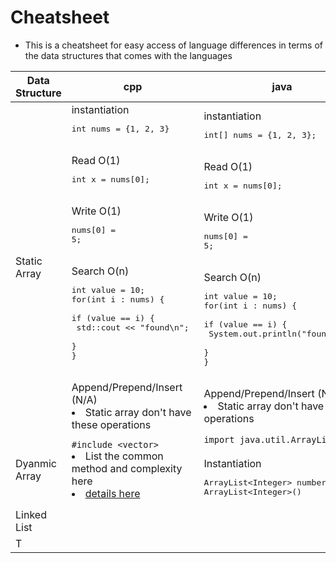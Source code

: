 # Cheatsheet
- This is a cheatsheet for easy access of language differences in terms of the data structures that comes with the languages

| Data Structure | cpp | java | python | javascript |
| -------------- | --- | ---- | ------ | ---------- |
| Static Array | instantiation<br><pre>int nums = {1, 2, 3}</pre><br>Read O(1)</br><pre>int x = nums[0];</pre><br>Write O(1)<pre>nums[0] = 5;</pre><br>Search O(n)<pre>int value = 10; <br>for(int i : nums) {<br> if (value == i) {<br> std::cout << "found\n"; <br> }<br>}</pre><br>Append/Prepend/Insert (N/A)<li>Static array don't have these operations</li> | instantiation<br><pre>int[] nums = {1, 2, 3};</pre><br>Read O(1)</br><pre>int x = nums[0];</pre><br>Write O(1)<pre>nums[0] = 5;</pre><br>Search O(n)<pre>int value = 10; <br>for(int i : nums) {<br> if (value == i) {<br> System.out.println("found"); <br> }<br>}</pre><br>Append/Prepend/Insert (N/A)<li>Static array don't have these operations</li> | n/a - python array's are dynamic called List (which uses cpython for implementation under the hood| n/a - javascript arrays are also dynamic|
| Dyanmic Array | `#include <vector>` <li>List the common method and complexity here</li><li>[details here](usingVector.cpp)</li>| `import java.util.ArrayList` <br> <br>Instantiation<br><pre>ArrayList&lt;Integer&gt; numbers = new ArrayList&lt;Integer&gt;()</pre>|<li>list</li><li>set</li><li>tuple</li> | |
| Linked List | | | | | 
| T